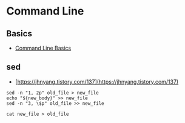 # Command Line

## Basics

- [Command Line Basics](/command-line-basics.md)

## sed 

- [https://jhnyang.tistory.com/137](https://jhnyang.tistory.com/137)

```
sed -n "1, 2p" old_file > new_file
echo "${new_body}" >> new_file
sed -n "3, \$p" old_file >> new_file

cat new_file > old_file
```
